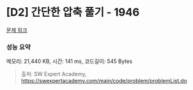 # [D2] 간단한 압축 풀기 - 1946 

[문제 링크](https://swexpertacademy.com/main/code/problem/problemDetail.do?contestProbId=AV5PmkDKAOMDFAUq) 

### 성능 요약

메모리: 21,440 KB, 시간: 141 ms, 코드길이: 545 Bytes



> 출처: SW Expert Academy, https://swexpertacademy.com/main/code/problem/problemList.do